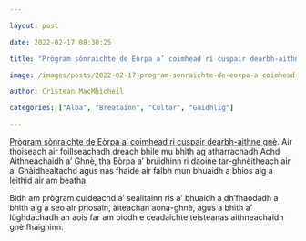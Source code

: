 ```yaml
---

layout: post

date: 2022-02-17 08:30:25

title: "Prògram sònraichte de Eòrpa a’ coimhead ri cuspair dearbh-aithne gnè"

image: /images/posts/2022-02-17-program-sonraichte-de-eorpa-a-coimhead-ri-cuspair-dearbh-aithne-gne.webp

author: Crìstean MacMhìcheil

categories: ["Alba", "Breatainn", "Cultar", "Gàidhlig"]

---
```


[Prògram sònraichte de Eòrpa a’ coimhead ri cuspair dearbh-aithne gnè](https://www.bbc.co.uk/iplayer/episode/m0014kqg/eorpa-series-29-episode-12). Air thoiseach air foillseachadh dreach bhile mu bhith ag atharrachadh Achd Aithneachaidh a’ Ghnè, tha Eòrpa a’ bruidhinn ri daoine tar-ghnèitheach air a’ Ghàidhealtachd agus nas fhaide air falbh mun bhuaidh a bhios aig a leithid air am beatha.

Bidh am prògram cuideachd a’ sealltainn ris a’ bhuaidh a dh’fhaodadh a bhith aig a seo air prìosain, àiteachan aona-ghnè, agus a bhith a’ lùghdachadh an aois far am biodh e ceadaichte teisteanas aithneachaidh gnè fhaighinn.

